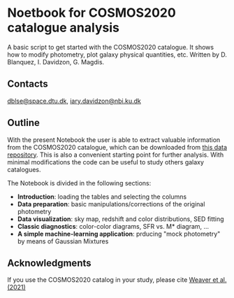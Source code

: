 # Noetbook for COSMOS2020 catalogue analysis
A basic script to get started with the COSMOS2020 catalogue. It shows how to modify photometry, plot galaxy physical quantities, etc. Written by D. Blanquez, I. Davidzon, G. Magdis.

## Contacts
dblse@space.dtu.dk, iary.davidzon@nbi.ku.dk

## Outline

With the present Notebook the user is able to extract valuable information from the COSMOS2020 catalogue, which can be downloaded from [this data repository](https://cosmos2020.calet.org/). This is also a convenient starting point for further analysis. With minimal modifications the code can be useful to study others galaxy catalogues. 

The Notebook is divided in the following sections:

* **Introduction**: loading the tables and selecting the columns
* **Data preparation**: basic manipulations/corrections of the original photometry
* **Data visualization**: sky map, redshift and color distributions, SED fitting
* **Classic diagnostics**: color-color diagrams, SFR vs. M* diagram, ...
* **A simple machine-learning application**: prducing "mock photometry" by means of Gaussian Mixtures

## Acknowledgments 
If you use the COSMOS2020 catalog in your study, please cite [Weaver et al. (2021)](www.linktopaper.com)

